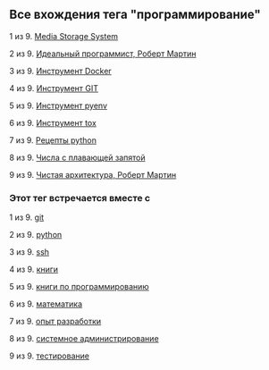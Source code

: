 ## Все вхождения тега "программирование"


1 из 9. [Media Storage System](./experience_media_storage_system.md)

2 из 9. [Идеальный программист, Роберт Мартин](./cs_books_idealniy_programmist_martin.md)

3 из 9. [Инструмент Docker](./cs_tools_docker.md)

4 из 9. [Инструмент GIT](./cs_tools_git.md)

5 из 9. [Инструмент pyenv](./cs_tools_pyenv.md)

6 из 9. [Инструмент tox](./cs_tools_tox.md)

7 из 9. [Рецепты python](./cs_snippets_python.md)

8 из 9. [Числа с плавающей запятой](./cs_theory_floating_point.md)

9 из 9. [Чистая архитектура, Роберт Мартин](./cs_books_chistaya_architectura_martin.md)



### Этот тег встречается вместе с


1 из 9. [git](./meta_git.md)

2 из 9. [python](./meta_python.md)

3 из 9. [ssh](./meta_ssh.md)

4 из 9. [книги](./meta_knigi.md)

5 из 9. [книги по программированию](./meta_knigi_po_programmirovaniy.md)

6 из 9. [математика](./meta_matematika.md)

7 из 9. [опыт разработки](./meta_opyt_razrabotki.md)

8 из 9. [системное администрирование](./meta_sistemnoe_administrirovanie.md)

9 из 9. [тестирование](./meta_testirovanie.md)

